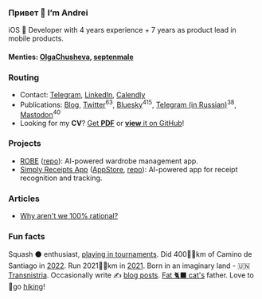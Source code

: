### Привет 👋 I’m Andrei

iOS  Developer with 4 years experience + 7 years as product lead in mobile products.

#### Menties: [OlgaChusheva](https://github.com/OlgaChusheva), [septenmale](https://github.com/septenmale)

### Routing
- Contact: [Telegram](https://t.me/AndreiChenchik), [LinkedIn](https://www.linkedin.com/in/AndreiChenchik), [Calendly](https://calendly.com/andreichenchik/ios)
- Publications: [Blog](https://chenchik.me), [Twitter](https://twitter.com/AndreiChenchik)<sup>63</sup>, [Bluesky](https://hachyderm.io/@AndreiChenchik)<sup>415</sup>, [Telegram (in Russian)](https://t.me/cyberbodega)<sup>38</sup>, [Mastodon](https://hachyderm.io/@andreichenchik)<sup>40</sup>
- Looking for my **CV**? [Get **PDF**](https://github.com/AndreiChenchik/AndreiChenchik/raw/main/cv/AndreiChenchik-CV.pdf) or [**view** it on GitHub](https://github.com/AndreiChenchik/AndreiChenchik/blob/main/cv/AndreiChenchik-CV.md)!

### Projects
- [ROBE](https://robe.mobi) ([repo](https://github.com/AndreiChenchik/ROBE)): AI-powered wardrobe management app.
- [Simply Receipts App](https://chenchik.me/posts/simply-receipts/) ([AppStore](https://apps.apple.com/us/app/simply-receipts-tracker/id1586132989), [repo](https://github.com/AndreiChenchik/receipt)): AI-powered app for receipt recognition and tracking.

### Articles
- [Why aren't we 100% rational?](https://chenchik.me/posts/why-cognitive-bias/)

### Fun facts
Squash ⚫ enthusiast, [playing in tournaments](https://rankedin.com/en/player/R000200981/andreichenchik/events). Did 400🚶‍♂️km of Camino de Santiago in [2022](https://storyteller.fit/album/384). Run 2021🏃‍♂️km in [2021](https://www.strava.com/athletes/44250763). Born in an imaginary land - 🇺🇳 [Transnistria](https://en.wikipedia.org/wiki/Transnistria). Occasionally write ✍️ [blog posts](https://chenchik.me/). [Fat 🐈‍⬛ cat's](https://raw.githubusercontent.com/AndreiChenchik/AndreiChenchik/main/icons/wMisha.jpeg) father. Love to 🥾go [hiking](https://strava.app.link/QGO09HKnWPb)!
